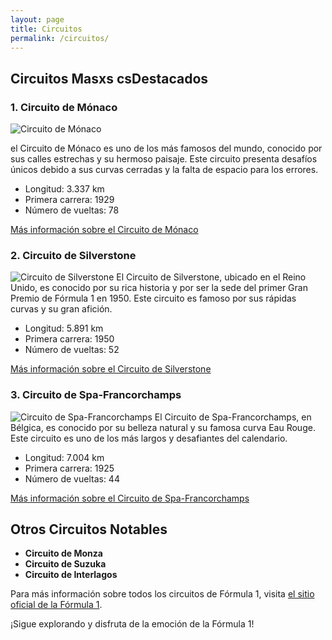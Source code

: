 ```yaml
---
layout: page
title: Circuitos
permalink: /circuitos/
---
```


## Circuitos Masxs csDestacados

### 1. Circuito de Mónaco
![Circuito de Mónaco](/assets/images/monaco.jpeg)

el Circuito de Mónaco es uno de los más famosos del mundo, conocido por sus calles estrechas y su hermoso paisaje. Este circuito presenta desafíos únicos debido a sus curvas cerradas y la falta de espacio para los errores.

- Longitud: 3.337 km
- Primera carrera: 1929
- Número de vueltas: 78

[Más información sobre el Circuito de Mónaco](https://es.wikipedia.org/wiki/Circuito_de_M%C3%B3naco)

### 2. Circuito de Silverstone
![Circuito de Silverstone](/assets/images/silverstone.jpg)
El Circuito de Silverstone, ubicado en el Reino Unido, es conocido por su rica historia y por ser la sede del primer Gran Premio de Fórmula 1 en 1950. Este circuito es famoso por sus rápidas curvas y su gran afición.

- Longitud: 5.891 km
- Primera carrera: 1950
- Número de vueltas: 52

[Más información sobre el Circuito de Silverstone](https://es.wikipedia.org/wiki/Circuito_de_Silverstone)

### 3. Circuito de Spa-Francorchamps
![Circuito de Spa-Francorchamps](/assets/images/spa.jpg)
El Circuito de Spa-Francorchamps, en Bélgica, es conocido por su belleza natural y su famosa curva Eau Rouge. Este circuito es uno de los más largos y desafiantes del calendario.

- Longitud: 7.004 km
- Primera carrera: 1925
- Número de vueltas: 44

[Más información sobre el Circuito de Spa-Francorchamps](https://es.wikipedia.org/wiki/Circuito_de_Spa-Francorchamps)

## Otros Circuitos Notables

- **Circuito de Monza**
- **Circuito de Suzuka**
- **Circuito de Interlagos**

Para más información sobre todos los circuitos de Fórmula 1, visita [el sitio oficial de la Fórmula 1](https://www.formula1.com).

¡Sigue explorando y disfruta de la emoción de la Fórmula 1!

